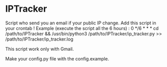 # IPTracker
Script who send you an email if your public IP change.
Add this script in your crontab ! Example (execute the script all the 6 hours) :
0 */6 * * * cd /path/to/IPTracker && /usr/bin/python3 /path/to/IPTracker/ip_tracker.py >> /path/to/IPTracker/ip_tracker.log

This script work only with Gmail.

Make your config.py file with the config.example.
